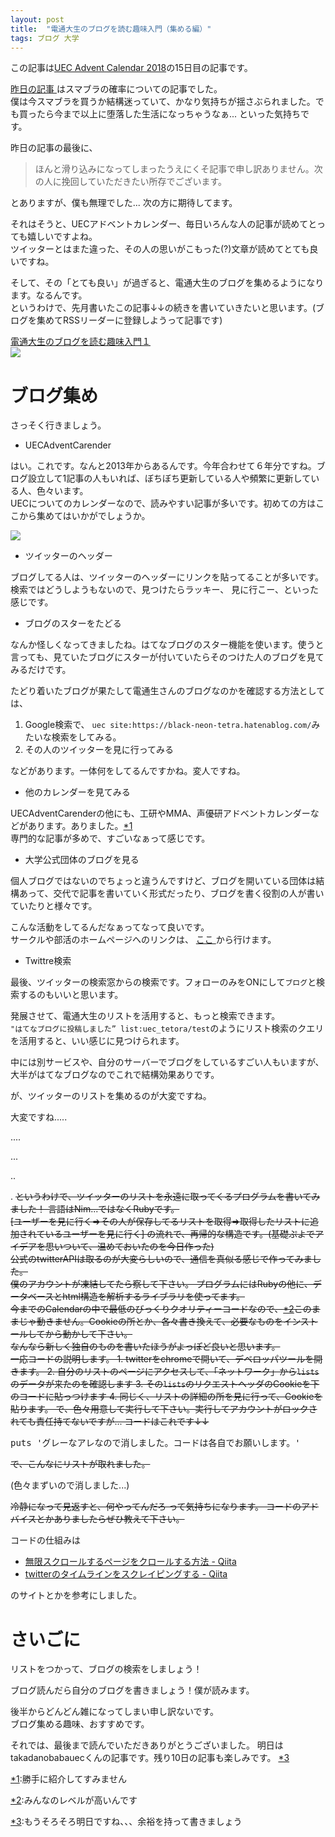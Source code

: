 ```yaml
---
layout: post
title:  "電通大生のブログを読む趣味入門（集める編）"
tags: ブログ 大学
---
```

<p>この記事は<a href="https://adventar.org/calendars/3569">UEC Advent Calendar 2018</a>の15日目の記事です。</p>

<p><a href="https://daifuku-honpo.hatenablog.com/?_ga=2.15063413.2132191923.1544780264-761898301.1520813614">
昨日の記事
</a>
はスマブラの確率についての記事でした。<br/>
僕は今スマブラを買うか結構迷っていて、かなり気持ちが揺さぶられました。でも買ったら今まで以上に堕落した生活になっちゃうなぁ... といった気持ちです。</p>

<p>昨日の記事の最後に、</p>

<blockquote><p>ほんと滑り込みになってしまったうえにくそ記事で申し訳ありません。次の人に挽回していただきたい所存でございます。</p></blockquote>

<p>とありますが、僕も無理でした... 次の方に期待してます。</p>

<p>それはそうと、UECアドベントカレンダー、毎日いろんな人の記事が読めてとっても嬉しいですよね。<br/>
ツイッターとはまた違った、その人の思いがこもった(?)文章が読めてとても良いですね。</p>

<p>そして、その「とても良い」が過ぎると、電通大生のブログを集めるようになります。なるんです。<br/>
というわけで、先月書いたこの記事↓↓の続きを書いていきたいと思います。(ブログを集めてRSSリーダーに登録しようって記事です)</p>

<p><a href="https://black-neon-tetra.hatenablog.com/entry/2018/11/22/020055">
電通大生のブログを読む趣味入門１
</a><br/>

<!-- <span itemscope itemtype="http://schema.org/Photograph"><img src="https://cdn-ak.f.st-hatena.com/images/fotolife/b/black_neon_tetra/20181122/20181122005911.png" alt="f:id:black_neon_tetra:20181122005911p:plain" title="f:id:black_neon_tetra:20181122005911p:plain" class="hatena-fotolife" itemprop="image"></span></p> -->

<img src="/assets/2018-12-15-uec_blog_2/feedly.png">

<h1>ブログ集め</h1>

<p>さっそく行きましょう。</p>

<ul>
<li>UECAdventCarender</li>
</ul>


<p>はい。これです。なんと2013年からあるんです。今年合わせて６年分ですね。ブログ設立して1記事の人もいれば、ぼちぼち更新している人や頻繁に更新している人、色々います。<br/>
UECについてのカレンダーなので、読みやすい記事が多いです。初めての方はここから集めてはいかがでしょうか。</p>

<!-- <p><span itemscope itemtype="http://schema.org/Photograph"><img src="https://cdn-ak.f.st-hatena.com/images/fotolife/b/black_neon_tetra/20181215/20181215210409.png" alt="f:id:black_neon_tetra:20181215210409p:plain" title="f:id:black_neon_tetra:20181215210409p:plain" class="hatena-fotolife" itemprop="image"></span></p> -->

<img src="/assets/2018-12-15-uec_blog_2/calendar.png">

<ul>
<li>ツイッターのヘッダー</li>
</ul>

<p>ブログしてる人は、ツイッターのヘッダーにリンクを貼ってることが多いです。検索ではどうしようもないので、見つけたらラッキー、 見に行こー、といった感じです。</p>

<ul>
<li>ブログのスターをたどる</li>
</ul>


<p>なんか怪しくなってきましたね。はてなブログのスター機能を使います。使うと言っても、見ていたブログにスターが付いていたらそのつけた人のブログを見てみるだけです。</p>

<p>たどり着いたブログが果たして電通生さんのブログなのかを確認する方法としては、</p>

<ol>
<li> Google検索で、 <code>uec site:https://black-neon-tetra.hatenablog.com/</code>みたいな検索をしてみる。</li>
<li> その人のツイッターを見に行ってみる</li>
</ol>


<p>などがあります。一体何をしてるんですかね。変人ですね。</p>

<ul>
<li>他のカレンダーを見てみる</li>
</ul>


<p>UECAdventCarenderの他にも、工研やMMA、声優研アドベントカレンダーなどがあります。ありました。<a href="#f-135978c4" name="fn-135978c4" title="勝手に紹介してすみません">*1</a><br/>
専門的な記事が多めで、すごいなぁって感じです。</p>

<ul>
<li>大学公式団体のブログを見る</li>
</ul>


<p>個人ブログではないのでちょっと違うんですけど、ブログを開いている団体は結構あって、交代で記事を書いていく形式だったり、ブログを書く役割の人が書いていたりと様々です。</p>

<p>こんな活動をしてるんだなぁってなって良いです。<br/>
サークルや部活のホームページへのリンクは、
<a href="http://www.shikkou.gakuyukai.uec.ac.jp/link/#circle">
ここ
</a>
から行けます。</p>

<ul>
<li>Twittre検索</li>
</ul>


<p>最後、ツイッターの検索窓からの検索です。フォローのみをONにして<code>ブログ</code>と検索するのもいいと思います。</p>

<p>発展させて、電通大生のリストを活用すると、もっと検索できます。<br/>
<code>"はてなブログに投稿しました” list:uec_tetora/test</code>のようにリスト検索のクエリを活用すると、いい感じに見つけられます。</p>

<p>中には別サービスや、自分のサーバーでブログをしているすごい人もいますが、大半がはてなブログなのでこれで結構効果ありです。</p>

<p>が、ツイッターのリストを集めるのが大変ですね。</p>

<p>大変ですね.....</p>

<p>....</p>

<p>...</p>

<p>..</p>

<p>.
<s>
というわけで、ツイッターのリストを永遠に取ってくるプログラムを書いてみました！
言語はNim...ではなくRubyです。<br/>
[ユーザーを見に行く=>その人が保存してるリストを取得=>取得したリストに追加されているユーザーを見に行く]
の流れで、再帰的な構造です。(基礎ぷよでアイデアを思いついて、温めておいたのを今日作った)<br/>
公式のtwitterAPIは取るのが大変らしいので、通信を真似る感じで作ってみました。<br/>
僕のアカウントが凍結してたら察して下さい。
プログラムにはRubyの他に、データベースとhtml構造を解析するライブラリを使ってます。<br/>
今までのCalendarの中で最低のびっくりクオリティーコードなので、<a href="#f-007fd5ed" name="fn-007fd5ed" title="みんなのレベルが高いんです">*2</a>このままじゃ動きません。Cookieの所とか、各々書き換えて、必要なものをインストールしてから動かして下さい。<br/>
なんなら新しく独自のものを書いたほうがよっぽど良いと思います。<br/>
一応コードの説明します。
1. twitterをchromeで開いて、デベロッパツールを開きます。
2. 自分のリストのページにアクセスして、「ネットワーク」から<code>lists</code>のデータが来たのを確認します
3. その<code>lists</code>のリクエストヘッダのCookieを下のコードに貼っつけます
4. 同じく、リストの詳細の所を見に行って、Cookieを貼ります。
で、色々用意して実行して下さい。実行してアカウントがロックされても責任持てないですが...
コードはこれです↓↓
</s></p>

<pre class="code lang-ruby" data-lang="ruby" data-unlink>puts <span class="synSpecial">'</span><span class="synConstant">グレーなアレなので消しました。コードは各自でお願いします。</span><span class="synSpecial">'</span>
</pre>


<p><s>で、こんなにリストが取れました。</s></p>

<p>(色々まずいので消しました...)</p>

<p><s>冷静になって見返すと、何やってんだろ って気持ちになります。
コードのアドバイスとかありましたらぜひ教えて下さい。
</s></p>

<p>コードの仕組みは</p>

<ul>
  <li><a href="https://qiita.com/keitakurita/items/36c4381809c8e0c28a89">&#x7121;&#x9650;&#x30B9;&#x30AF;&#x30ED;&#x30FC;&#x30EB;&#x3059;&#x308B;&#x30DA;&#x30FC;&#x30B8;&#x3092;&#x30AF;&#x30ED;&#x30FC;&#x30EB;&#x3059;&#x308B;&#x65B9;&#x6CD5; - Qiita</a></li>
  <li><a href="https://qiita.com/nnahito/items/b1613b250b87f4d3b2c9">twitter&#x306E;&#x30BF;&#x30A4;&#x30E0;&#x30E9;&#x30A4;&#x30F3;&#x3092;&#x30B9;&#x30AF;&#x30EC;&#x30A4;&#x30D4;&#x30F3;&#x30B0;&#x3059;&#x308B; - Qiita</a></li>
</ul>

<p>のサイトとかを参考にしました。</p>

<h1>さいごに</h1>

<p>リストをつかって、ブログの検索をしましょう！</p>

<p>ブログ読んだら自分のブログを書きましょう！僕が読みます。</p>

<p>後半からどんどん雑になってしまい申し訳ないです。<br/>
ブログ集める趣味、おすすめです。</p>

<p>それでは、最後まで読んでいただきありがとうございました。
明日はtakadanobabauecくんの記事です。残り10日の記事も楽しみです。
<a href="#f-77b3bfb0" name="fn-77b3bfb0" title="もうそろそろ明日ですね、、、余裕を持って書きましょう">*3</a></p>
<div class="footnote">
<p class="footnote"><a href="#fn-135978c4" name="f-135978c4" class="footnote-number">*1</a><span class="footnote-delimiter">:</span><span class="footnote-text">勝手に紹介してすみません</span></p>
<p class="footnote"><a href="#fn-007fd5ed" name="f-007fd5ed" class="footnote-number">*2</a><span class="footnote-delimiter">:</span><span class="footnote-text">みんなのレベルが高いんです</span></p>
<p class="footnote"><a href="#fn-77b3bfb0" name="f-77b3bfb0" class="footnote-number">*3</a><span class="footnote-delimiter">:</span><span class="footnote-text">もうそろそろ明日ですね、、、余裕を持って書きましょう</span></p>
</div>

